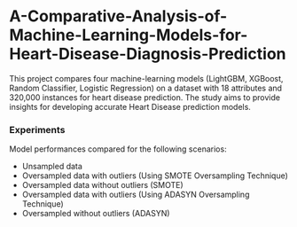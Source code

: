 # A-Comparative-Analysis-of-Machine-Learning-Models-for-Heart-Disease-Diagnosis-Prediction
This project compares four machine-learning models (LightGBM, XGBoost, Random Classifier, Logistic Regression) on a dataset with 18 attributes and 320,000 instances for heart disease prediction. The study aims to provide insights for developing accurate Heart Disease prediction models.

### Experiments

Model performances compared for the following scenarios:
- Unsampled data
- Oversampled data with outliers (Using SMOTE Oversampling Technique)
- Oversampled data without outliers (SMOTE)
- Oversampled data with outliers (Using ADASYN Oversampling Technique)
- Oversampled without outliers (ADASYN)
